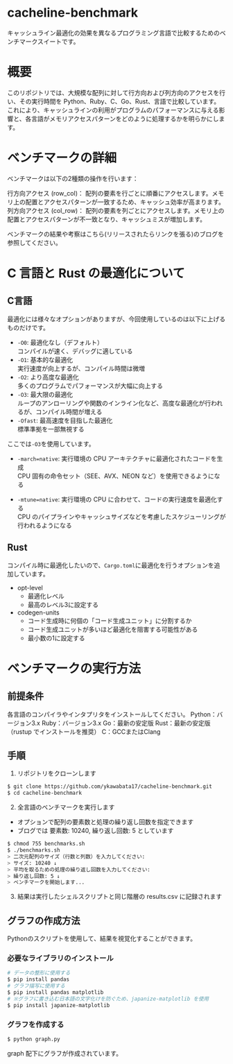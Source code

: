 # cacheline-benchmark

キャッシュライン最適化の効果を異なるプログラミング言語で比較するためのベンチマークスイートです。

# 概要

このリポジトリでは、大規模な配列に対して行方向および列方向のアクセスを行い、その実行時間を Python、Ruby、C、Go、Rust、言語で比較しています。  
これにより、キャッシュラインの利用がプログラムのパフォーマンスに与える影響と、各言語がメモリアクセスパターンをどのように処理するかを明らかにします。

# ベンチマークの詳細

ベンチマークは以下の2種類の操作を行います：

行方向アクセス (row_col)： 配列の要素を行ごとに順番にアクセスします。メモリ上の配置とアクセスパターンが一致するため、キャッシュ効率が高まります。
列方向アクセス (col_row)： 配列の要素を列ごとにアクセスします。メモリ上の配置とアクセスパターンが不一致となり、キャッシュミスが増加します。

ベンチマークの結果や考察はこちら(リリースされたらリンクを張る)のブログを参照してください。

# C 言語と Rust の最適化について

## C言語

最適化には様々なオプションがありますが、今回使用しているのは以下に上げるものだけです。

* `-O0`: 最適化なし（デフォルト）  
  コンパイルが速く、デバッグに適している
* `-O1`: 基本的な最適化  
  実行速度が向上するが、コンパイル時間は微増
* `-O2`: より高度な最適化  
  多くのプログラムでパフォーマンスが大幅に向上する
* `-O3`: 最大限の最適化  
  ループのアンローリングや関数のインライン化など、高度な最適化が行われるが、コンパイル時間が増える
* `-Ofast`: 最高速度を目指した最適化  
  標準準拠を一部無視する

ここでは`-O3`を使用しています。

* `-march=native`: 実行環境の CPU アーキテクチャに最適化されたコードを生成  
  CPU 固有の命令セット（SEE、AVX、NEON など）を使用できるようになる

* `-mtune=native`: 実行環境の CPU に合わせて、コードの実行速度を最適化する  
  CPU のパイプラインやキャッシュサイズなどを考慮したスケジューリングが行われるようになる

## Rust

コンパイル時に最適化したいので、`Cargo.toml`に最適化を行うオプションを追加しています。

* opt-level
  * 最適化レベル
  * 最高のレベル3に設定する
* codegen-units
  * コード生成時に何個の「コード生成ユニット」に分割するか
  * コード生成ユニットが多いほど最適化を阻害する可能性がある
  * 最小数の1に設定する

# ベンチマークの実行方法

## 前提条件

各言語のコンパイラやインタプリタをインストールしてください。
Python：バージョン3.x
Ruby：バージョン3.x
Go：最新の安定版
Rust：最新の安定版（rustup でインストールを推奨）
C：GCCまたはClang

## 手順

1. リポジトリをクローンします
```bash
$ git clone https://github.com/ykawabata17/cacheline-benchmark.git
$ cd cacheline-benchmark
```

2. 全言語のベンチマークを実行します
  - オプションで配列の要素数と処理の繰り返し回数を指定できます
  - ブログでは 要素数: 10240, 繰り返し回数: 5 としています
```bash
$ chmod 755 benchmarks.sh
$ ./benchmarks.sh
> 二次元配列のサイズ（行数と列数）を入力してください:
> サイズ: 10240 ↓
> 平均を取るための処理の繰り返し回数を入力してください:
> 繰り返し回数: 5 ↓
> ベンチマークを開始します...
```

3. 結果は実行したシェルスクリプトと同じ階層の results.csv に記録されます

## グラフの作成方法

Pythonのスクリプトを使用して、結果を視覚化することができます。

### 必要なライブラリのインストール

```bash
# データの整形に使用する
$ pip install pandas
# グラフ描写に使用する
$ pip install pandas matplotlib
# ※グラフに書き込む日本語の文字化けを防ぐため、japanize-matplotlib を使用
$ pip install japanize-matplotlib
```

### グラフを作成する

```bash
$ python graph.py
```

graph 配下にグラフが作成されています。